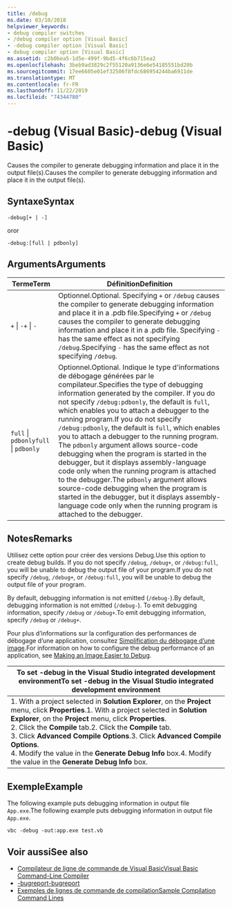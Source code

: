 ```yaml
---
title: /debug
ms.date: 03/10/2018
helpviewer_keywords:
- debug compiler switches
- /debug compiler option [Visual Basic]
- -debug compiler option [Visual Basic]
- debug compiler option [Visual Basic]
ms.assetid: c2b0bea5-1d5e-499f-9bd5-4f6c6b715ea2
ms.openlocfilehash: 3beb9ad3829c2f55120a9136e6e54185551bd20b
ms.sourcegitcommit: 17ee6605e01ef32506f8fdc686954244ba6911de
ms.translationtype: MT
ms.contentlocale: fr-FR
ms.lasthandoff: 11/22/2019
ms.locfileid: "74344780"
---
```

# <a name="-debug-visual-basic"></a><span data-ttu-id="6e173-102">-debug (Visual Basic)</span><span class="sxs-lookup"><span data-stu-id="6e173-102">-debug (Visual Basic)</span></span>

<span data-ttu-id="6e173-103">Causes the compiler to generate debugging information and place it in the output file(s).</span><span class="sxs-lookup"><span data-stu-id="6e173-103">Causes the compiler to generate debugging information and place it in the output file(s).</span></span>

## <a name="syntax"></a><span data-ttu-id="6e173-104">Syntaxe</span><span class="sxs-lookup"><span data-stu-id="6e173-104">Syntax</span></span>

```console
-debug[+ | -]
```

<span data-ttu-id="6e173-105">or</span><span class="sxs-lookup"><span data-stu-id="6e173-105">or</span></span>

```console
-debug:[full | pdbonly]
```

## <a name="arguments"></a><span data-ttu-id="6e173-106">Arguments</span><span class="sxs-lookup"><span data-stu-id="6e173-106">Arguments</span></span>

|<span data-ttu-id="6e173-107">Terme</span><span class="sxs-lookup"><span data-stu-id="6e173-107">Term</span></span>|<span data-ttu-id="6e173-108">Définition</span><span class="sxs-lookup"><span data-stu-id="6e173-108">Definition</span></span>|
|---|---|
|<span data-ttu-id="6e173-109">`+` &#124; `-`</span><span class="sxs-lookup"><span data-stu-id="6e173-109">`+` &#124; `-`</span></span>|<span data-ttu-id="6e173-110">Optionnel.</span><span class="sxs-lookup"><span data-stu-id="6e173-110">Optional.</span></span> <span data-ttu-id="6e173-111">Specifying `+` or `/debug` causes the compiler to generate debugging information and place it in a .pdb file.</span><span class="sxs-lookup"><span data-stu-id="6e173-111">Specifying `+` or `/debug` causes the compiler to generate debugging information and place it in a .pdb file.</span></span> <span data-ttu-id="6e173-112">Specifying `-` has the same effect as not specifying `/debug`.</span><span class="sxs-lookup"><span data-stu-id="6e173-112">Specifying `-` has the same effect as not specifying `/debug`.</span></span>|
|<span data-ttu-id="6e173-113">`full` &#124; `pdbonly`</span><span class="sxs-lookup"><span data-stu-id="6e173-113">`full` &#124; `pdbonly`</span></span>|<span data-ttu-id="6e173-114">Optionnel.</span><span class="sxs-lookup"><span data-stu-id="6e173-114">Optional.</span></span> <span data-ttu-id="6e173-115">Indique le type d'informations de débogage générées par le compilateur.</span><span class="sxs-lookup"><span data-stu-id="6e173-115">Specifies the type of debugging information generated by the compiler.</span></span> <span data-ttu-id="6e173-116">If you do not specify `/debug:pdbonly`, the default is `full`, which enables you to attach a debugger to the running program.</span><span class="sxs-lookup"><span data-stu-id="6e173-116">If you do not specify `/debug:pdbonly`, the default is `full`, which enables you to attach a debugger to the running program.</span></span> <span data-ttu-id="6e173-117">The `pdbonly` argument allows source-code debugging when the program is started in the debugger, but it displays assembly-language code only when the running program is attached to the debugger.</span><span class="sxs-lookup"><span data-stu-id="6e173-117">The `pdbonly` argument allows source-code debugging when the program is started in the debugger, but it displays assembly-language code only when the running program is attached to the debugger.</span></span>|

## <a name="remarks"></a><span data-ttu-id="6e173-118">Notes</span><span class="sxs-lookup"><span data-stu-id="6e173-118">Remarks</span></span>

<span data-ttu-id="6e173-119">Utilisez cette option pour créer des versions Debug.</span><span class="sxs-lookup"><span data-stu-id="6e173-119">Use this option to create debug builds.</span></span> <span data-ttu-id="6e173-120">If you do not specify `/debug`, `/debug+`, or `/debug:full`, you will be unable to debug the output file of your program.</span><span class="sxs-lookup"><span data-stu-id="6e173-120">If you do not specify `/debug`, `/debug+`, or `/debug:full`, you will be unable to debug the output file of your program.</span></span>

<span data-ttu-id="6e173-121">By default, debugging information is not emitted (`/debug-`).</span><span class="sxs-lookup"><span data-stu-id="6e173-121">By default, debugging information is not emitted (`/debug-`).</span></span> <span data-ttu-id="6e173-122">To emit debugging information, specify `/debug` or `/debug+`.</span><span class="sxs-lookup"><span data-stu-id="6e173-122">To emit debugging information, specify `/debug` or `/debug+`.</span></span>

<span data-ttu-id="6e173-123">Pour plus d’informations sur la configuration des performances de débogage d’une application, consultez [Simplification du débogage d’une image](../../../framework/debug-trace-profile/making-an-image-easier-to-debug.md).</span><span class="sxs-lookup"><span data-stu-id="6e173-123">For information on how to configure the debug performance of an application, see [Making an Image Easier to Debug](../../../framework/debug-trace-profile/making-an-image-easier-to-debug.md).</span></span>

|<span data-ttu-id="6e173-124">To set -debug in the Visual Studio integrated development environment</span><span class="sxs-lookup"><span data-stu-id="6e173-124">To set -debug in the Visual Studio integrated development environment</span></span>|
|---|
|<span data-ttu-id="6e173-125">1.  With a project selected in **Solution Explorer**, on the **Project** menu, click **Properties**.</span><span class="sxs-lookup"><span data-stu-id="6e173-125">1.  With a project selected in **Solution Explorer**, on the **Project** menu, click **Properties**.</span></span> <br /><span data-ttu-id="6e173-126">2.  Click the **Compile** tab.</span><span class="sxs-lookup"><span data-stu-id="6e173-126">2.  Click the **Compile** tab.</span></span><br /><span data-ttu-id="6e173-127">3.  Click **Advanced Compile Options**.</span><span class="sxs-lookup"><span data-stu-id="6e173-127">3.  Click **Advanced Compile Options**.</span></span><br /><span data-ttu-id="6e173-128">4.  Modify the value in the **Generate Debug Info** box.</span><span class="sxs-lookup"><span data-stu-id="6e173-128">4.  Modify the value in the **Generate Debug Info** box.</span></span>|

## <a name="example"></a><span data-ttu-id="6e173-129">Exemple</span><span class="sxs-lookup"><span data-stu-id="6e173-129">Example</span></span>

<span data-ttu-id="6e173-130">The following example puts debugging information in output file `App.exe`.</span><span class="sxs-lookup"><span data-stu-id="6e173-130">The following example puts debugging information in output file `App.exe`.</span></span>

```console
vbc -debug -out:app.exe test.vb
```

## <a name="see-also"></a><span data-ttu-id="6e173-131">Voir aussi</span><span class="sxs-lookup"><span data-stu-id="6e173-131">See also</span></span>

- [<span data-ttu-id="6e173-132">Compilateur de ligne de commande de Visual Basic</span><span class="sxs-lookup"><span data-stu-id="6e173-132">Visual Basic Command-Line Compiler</span></span>](../../../visual-basic/reference/command-line-compiler/index.md)
- [<span data-ttu-id="6e173-133">-bugreport</span><span class="sxs-lookup"><span data-stu-id="6e173-133">-bugreport</span></span>](../../../visual-basic/reference/command-line-compiler/bugreport.md)
- [<span data-ttu-id="6e173-134">Exemples de lignes de commande de compilation</span><span class="sxs-lookup"><span data-stu-id="6e173-134">Sample Compilation Command Lines</span></span>](../../../visual-basic/reference/command-line-compiler/sample-compilation-command-lines.md)
